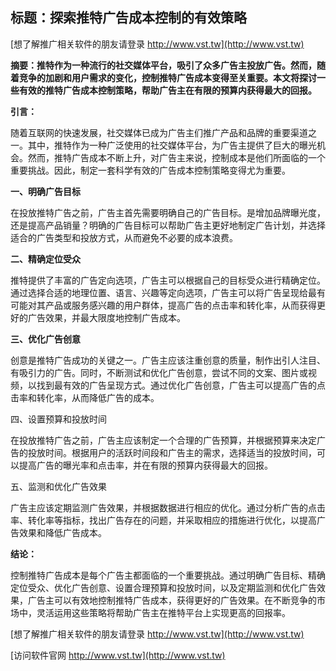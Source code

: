 ## **标题：探索推特广告成本控制的有效策略**

[想了解推广相关软件的朋友请登录 http://www.vst.tw](http://www.vst.tw)

**摘要：推特作为一种流行的社交媒体平台，吸引了众多广告主投放广告。然而，随着竞争的加剧和用户需求的变化，控制推特广告成本变得至关重要。本文将探讨一些有效的推特广告成本控制策略，帮助广告主在有限的预算内获得最大的回报。**

**引言：**

随着互联网的快速发展，社交媒体已成为广告主们推广产品和品牌的重要渠道之一。其中，推特作为一种广泛使用的社交媒体平台，为广告主提供了巨大的曝光机会。然而，推特广告成本不断上升，对广告主来说，控制成本是他们所面临的一个重要挑战。因此，制定一套科学有效的广告成本控制策略变得尤为重要。

**一、明确广告目标**

在投放推特广告之前，广告主首先需要明确自己的广告目标。是增加品牌曝光度，还是提高产品销量？明确的广告目标可以帮助广告主更好地制定广告计划，并选择适合的广告类型和投放方式，从而避免不必要的成本浪费。

**二、精确定位受众**

推特提供了丰富的广告定向选项，广告主可以根据自己的目标受众进行精确定位。通过选择合适的地理位置、语言、兴趣等定向选项，广告主可以将广告呈现给最有可能对其产品或服务感兴趣的用户群体，提高广告的点击率和转化率，从而获得更好的广告效果，并最大限度地控制广告成本。

**三、优化广告创意**

创意是推特广告成功的关键之一。广告主应该注重创意的质量，制作出引人注目、有吸引力的广告。同时，不断测试和优化广告创意，尝试不同的文案、图片或视频，以找到最有效的广告呈现方式。通过优化广告创意，广告主可以提高广告的点击率和转化率，从而降低广告的成本。

四、设置预算和投放时间

在投放推特广告之前，广告主应该制定一个合理的广告预算，并根据预算来决定广告的投放时间。根据用户的活跃时间段和广告主的需求，选择适当的投放时间，可以提高广告的曝光率和点击率，并在有限的预算内获得最大的回报。

五、监测和优化广告效果

广告主应该定期监测广告效果，并根据数据进行相应的优化。通过分析广告的点击率、转化率等指标，找出广告存在的问题，并采取相应的措施进行优化，以提高广告效果和降低广告成本。

**结论：**

控制推特广告成本是每个广告主都面临的一个重要挑战。通过明确广告目标、精确定位受众、优化广告创意、设置合理预算和投放时间，以及定期监测和优化广告效果，广告主可以有效地控制推特广告成本，获得更好的广告效果。在不断竞争的市场中，灵活运用这些策略将帮助广告主在推特平台上实现更高的回报率。

[想了解推广相关软件的朋友请登录 http://www.vst.tw](http://www.vst.tw)


[访问软件官网 http://www.vst.tw](http://www.vst.tw)
